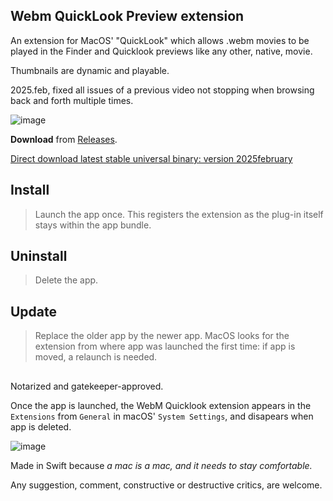 ## Webm QuickLook Preview extension  
  

An extension for MacOS' "QuickLook" which allows .webm movies to be played in the Finder and Quicklook previews like any other, native, movie.

Thumbnails are dynamic and playable.  

  
2025.feb, fixed all issues of a previous video not stopping when browsing back and forth multiple times.
 



![image](https://github.com/user-attachments/assets/dbd3da6f-4ffb-4bf0-9354-8225c667fa34)

     
**Download** from [Releases](https://github.com/Oil3/Webm-QuickLook-Plug-In/releases/tag/webM-feb2025).


[Direct download latest stable universal binary: version 2025february
](https://github.com/Oil3/Webm-QuickLook-Plug-In/releases/download/webM-feb2025/Webm.Quicklook.feb2025.universal.binary.zip
) 



## Install  
>Launch the app once. This registers the extension as the plug-in itself stays within the app bundle.  

## Uninstall  
>Delete the app.  

## Update  
>Replace the older app by the newer app.  MacOS looks for the extension from where app was launched the first time: if app is moved, a relaunch is needed. 


  


      
##  
  
Notarized and gatekeeper-approved.  


Once the app is launched, the WebM Quicklook extension appears in the `Extensions` from `General` in macOS' `System Settings`, and disapears when app is deleted.  

![image](https://github.com/user-attachments/assets/86b2e30d-039f-4641-a5d9-0ed12f14bfd2)
   


Made in Swift because
_a mac is a mac, and it needs to stay comfortable._

  

Any suggestion, comment, constructive or destructive critics, are welcome.



